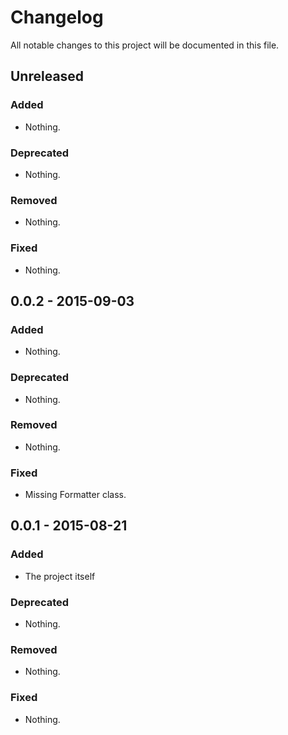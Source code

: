 # Changelog
All notable changes to this project will be documented in this file.

## Unreleased

### Added
- Nothing.

### Deprecated
- Nothing.

### Removed
- Nothing.

### Fixed
- Nothing.

## 0.0.2 - 2015-09-03

### Added
- Nothing.

### Deprecated
- Nothing.

### Removed
- Nothing.

### Fixed
- Missing Formatter class.

## 0.0.1 - 2015-08-21

### Added
- The project itself

### Deprecated
- Nothing.

### Removed
- Nothing.

### Fixed
- Nothing.
